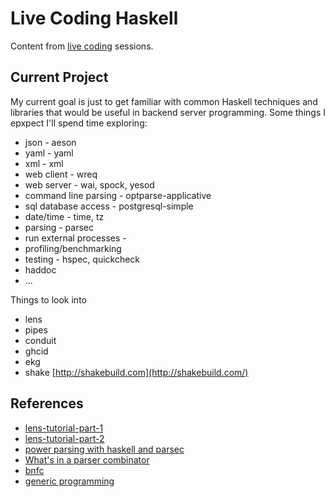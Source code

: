 # Live Coding Haskell

Content from [live coding](https://www.livecoding.tv/mgreenly/) sessions.

## Current Project

My current goal is just to get familiar with common Haskell techniques and
libraries that would be useful in backend server programming.  Some things
I epxpect I'll spend time exploring:

  * json                        - aeson
  * yaml                        - yaml
  * xml                         - xml
  * web client                  - wreq
  * web server                  - wai, spock, yesod
  * command line parsing        - optparse-applicative
  * sql database access         - postgresql-simple
  * date/time                   - time, tz
  * parsing                     - parsec
  * run external processes      -
  * profiling/benchmarking
  * testing                     - hspec, quickcheck
  * haddoc
  * ...

Things to look into

  * lens
  * pipes
  * conduit
  * ghcid
  * ekg
  * shake   [http://shakebuild.com](http://shakebuild.com/)


## References

  * [lens-tutorial-part-1](http://blog.jakubarnold.cz/2014/07/14/lens-tutorial-introduction-part-1.html)
  * [lens-tutorial-part-2](http://blog.jakubarnold.cz/2014/08/06/lens-tutorial-stab-traversal-part-2.html)
  * [power parsing with haskell and parsec](http://blog.moertel.com/posts/2005-08-27-power-parsing-with-haskell-and-parsec.html)
  * [What's in a parser combinator](http://remusao.github.io/whats-in-a-parser-combinator.html)
  * [bnfc](http://bnfc.digitalgrammars.com/)
  * [generic programming](http://research.microsoft.com/en-us/um/people/simonpj/papers/hmap/)

